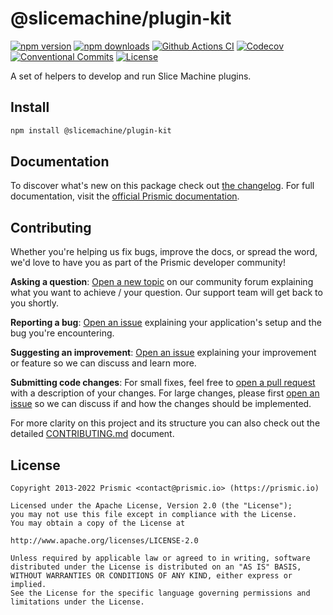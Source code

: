 # @slicemachine/plugin-kit

[![npm version][npm-version-src]][npm-version-href]
[![npm downloads][npm-downloads-src]][npm-downloads-href]
[![Github Actions CI][github-actions-ci-src]][github-actions-ci-href]
[![Codecov][codecov-src]][codecov-href]
[![Conventional Commits][conventional-commits-src]][conventional-commits-href]
[![License][license-src]][license-href]

<!-- TODO: Replacing link to Prismic with [Prismic][prismic] is useful here -->

A set of helpers to develop and run Slice Machine plugins.

<!--

TODO: Create a small list of package features:

- 🤔 &nbsp;A useful feature;
- 🥴 &nbsp;Another useful feature;
- 🙃 &nbsp;A final useful feature.

Non-breaking space: &nbsp; are here on purpose to fix emoji rendering on certain systems.

-->

## Install

```bash
npm install @slicemachine/plugin-kit
```

## Documentation

To discover what's new on this package check out [the changelog][changelog]. For full documentation, visit the [official Prismic documentation][prismic-docs].

## Contributing

Whether you're helping us fix bugs, improve the docs, or spread the word, we'd love to have you as part of the Prismic developer community!

**Asking a question**: [Open a new topic][forum-question] on our community forum explaining what you want to achieve / your question. Our support team will get back to you shortly.

**Reporting a bug**: [Open an issue][repo-bug-report] explaining your application's setup and the bug you're encountering.

**Suggesting an improvement**: [Open an issue][repo-feature-request] explaining your improvement or feature so we can discuss and learn more.

**Submitting code changes**: For small fixes, feel free to [open a pull request][repo-pull-requests] with a description of your changes. For large changes, please first [open an issue][repo-feature-request] so we can discuss if and how the changes should be implemented.

For more clarity on this project and its structure you can also check out the detailed [CONTRIBUTING.md][contributing] document.

## License

```
Copyright 2013-2022 Prismic <contact@prismic.io> (https://prismic.io)

Licensed under the Apache License, Version 2.0 (the "License");
you may not use this file except in compliance with the License.
You may obtain a copy of the License at

http://www.apache.org/licenses/LICENSE-2.0

Unless required by applicable law or agreed to in writing, software
distributed under the License is distributed on an "AS IS" BASIS,
WITHOUT WARRANTIES OR CONDITIONS OF ANY KIND, either express or implied.
See the License for the specific language governing permissions and
limitations under the License.
```

<!-- Links -->

[prismic]: https://prismic.io
[slicemachine]: https://www.slicemachine.dev/

<!-- TODO: Replace link with a more useful one if available -->

[prismic-docs]: https://prismic.io/docs
[changelog]: ./CHANGELOG.md
[contributing]: ./CONTRIBUTING.md

<!-- TODO: Replace link with a more useful one if available -->

[forum-question]: https://community.prismic.io
[repo-bug-report]: https://github.com/prismicio/slicemachine-plugin-kit/issues/new?assignees=&labels=bug&template=bug_report.md&title=
[repo-feature-request]: https://github.com/prismicio/slicemachine-plugin-kit/issues/new?assignees=&labels=enhancement&template=feature_request.md&title=
[repo-pull-requests]: https://github.com/prismicio/slicemachine-plugin-kit/pulls

<!-- Badges -->

[npm-version-src]: https://img.shields.io/npm/v/@slicemachine/plugin-kit/latest.svg
[npm-version-href]: https://npmjs.com/package/@slicemachine/plugin-kit
[npm-downloads-src]: https://img.shields.io/npm/dm/@slicemachine/plugin-kit.svg
[npm-downloads-href]: https://npmjs.com/package/@slicemachine/plugin-kit
[github-actions-ci-src]: https://github.com/prismicio/slicemachine-plugin-kit/workflows/ci/badge.svg
[github-actions-ci-href]: https://github.com/prismicio/slicemachine-plugin-kit/actions?query=workflow%3Aci
[codecov-src]: https://img.shields.io/codecov/c/github/prismicio/slicemachine-plugin-kit.svg
[codecov-href]: https://codecov.io/gh/prismicio/slicemachine-plugin-kit
[conventional-commits-src]: https://img.shields.io/badge/Conventional%20Commits-1.0.0-yellow.svg
[conventional-commits-href]: https://conventionalcommits.org
[license-src]: https://img.shields.io/npm/l/@slicemachine/plugin-kit.svg
[license-href]: https://npmjs.com/package/@slicemachine/plugin-kit
